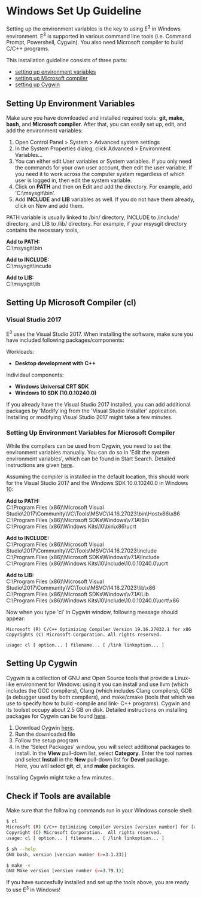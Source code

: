 # Windows Set Up Guideline

Setting up the environment variables is the key to using E<sup>3</sup> in Windows environment. E<sup>3</sup> is supported in various command line tools (i.e. Command Prompt, Powershell, Cygwin). You also need Microsoft compiler to build C/C++ programs.

This installation guideline consists of three parts: 
- [setting up environment variables](#Setting-Up-Environment-Variables)
- [setting up Microsoft compiler](#Setting-Up-Microsoft-Compiler-(cl))
- [setting up Cygwin](#Setting-Up-Cygwin)

## Setting Up Environment Variables
Make sure you have downloaded and installed required tools: **git, make, bash**, and **Microsoft compiler**. After that, you can easily set up, edit, and add the environment variables:

1. Open Control Panel > System > Advanced system settings
2. In the System Properties dialog, click Advanced > Environment Variables...
3. You can either edit User variables or System variables. If you only need the commands for your own user account, then edit the user variable. If you need it to work across the computer system regardless of which user is logged in, then edit the system variable.
4. Click on **PATH** and then on Edit and add the directory. For example, add 'C:\msysgit\bin'.
5. Add **INCLUDE** and **LIB** variables as well. If you do not have them already, click on New and add them.

PATH variable is usually linked to /bin/ directory, INCLUDE to /include/ directory, and LIB to /lib/ directory. For example, if your msysgit directory contains the necessary tools,

**Add to PATH:**  
C:\msysgit\bin

**Add to INCLUDE:**  
C:\msysgit\incude

**Add to LIB:**  
C:\msysgit\lib

## Setting Up Microsoft Compiler (cl)
### Visual Studio 2017
E<sup>3</sup> uses the Visual Studio 2017. When installing the software, make sure you have included following packages/components:

Workloads:
- **Desktop development with C++**

Individaul components:
- **Windows Universal CRT SDK**
- **Windows 10 SDK (10.0.10240.0)**

If you already have the Visual Studio 2017 installed, you can add additional packages by 'Modify'ing from the 'Visual Studio Installer' application. Installing or modifying Visual Studio 2017 might take a few minutes.

### Setting Up Environment Variables for Microsoft Compiler
While the compilers can be used from Cygwin, you need to set the environment variables manually. You can do so in 'Edit the system environment variables', which can be found in Start Search. Detailed instructions are given [here](https://www.architectryan.com/2018/03/17/add-to-the-path-on-windows-10/).

Assuming the compiler is installed in the default location, this should work for the Visual Studio 2017 and the Windows SDK 10.0.10240.0 in Windows 10:

**Add to PATH:**  
C:\Program Files (x86)\Microsoft Visual Studio\2017\Community\VC\Tools\MSVC\14.16.27023\bin\Hostx86\x86  
C:\Program Files (x86)\Microsoft SDKs\Windows\v7.1A\Bin  
C:\Program Files (x86)\Windows Kits\10\bin\x86\ucrt  

**Add to INCLUDE:**  
C:\Program Files (x86)\Microsoft Visual Studio\2017\Community\VC\Tools\MSVC\14.16.27023\include  
C:\Program Files (x86)\Microsoft SDKs\Windows\v7.1A\Include  
C:\Program Files (x86)\Windows Kits\10\Include\10.0.10240.0\ucrt  

**Add to LIB:**  
C:\Program Files (x86)\Microsoft Visual Studio\2017\Community\VC\Tools\MSVC\14.16.27023\lib\x86  
C:\Program Files (x86)\Microsoft SDKs\Windows\v7.1A\Lib  
C:\Program Files (x86)\Windows Kits\10\Include\10.0.10240.0\ucrt\x86  

Now when you type 'cl' in Cygwin window, following message should appear:
```
Microsoft (R) C/C++ Optimizing Compiler Version 19.16.27032.1 for x86
Copyrights (C) Microsoft Corporation. All rights reserved.

usage: cl [ option... ] filename... [ /link linkoption... ]
```

## Setting Up Cygwin
Cygwin is a collection of GNU and Open Source tools that provide a Linux-like environment for Windows: using it you can install and use llvm (which includes the GCC compilers), Clang (which includes Clang compilers), GDB (a debugger used by both compilers), and make/cmake (tools that which we use to specify how to build -compile and link- C++ programs). Cygwin and its toolset occupy about 2.5 GB on disk. Detailed instructions on installing packages for Cygwin can be found [here](https://www.ics.uci.edu/~pattis/common/handouts/cygwinclion/cygwin.html).

1. Download Cygwin [here](https://www.ics.uci.edu/~pattis/common/handouts/cygwinclion/cygwin.html).
2. Run the downloaded file
3. Follow the setup program
4. In the 'Select Packages' window, you will select additional packages to install.
In the **View** pull-down list, select **Category**. Enter the tool names and select **Install** in the **New** pull-down list for **Devel** package.  
Here, you will select **git**, **cl**, and **make** packages.

Installing Cygwin might take a few minutes.

## Check if Tools are available

Make sure that the following commands run in your Windows console shell:
```bash
$ cl
Microsoft (R) C/C++ Optimizing Compiler Version [version number] for [architecture type]
Copyright (C) Microsoft Corporation.  All rights reserved.
usage: cl [ option... ] filename... [ /link linkoption... ]
```
```bash
$ sh --help
GNU bash, version [version number (>=3.1.23)]
```
```bash
$ make -v
GNU Make version [version number (>=3.79.1)]
```

If you have succesfully installed and set up the tools above, you are ready to use E<sup>3</sup> in Windows!
